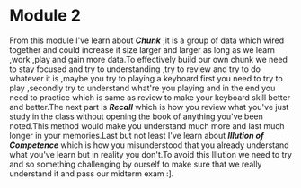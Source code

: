 # Module 2 
  From this module I've learn about ***Chunk*** ,it is a group of data which wired together and could increase it size larger and larger as long as we learn ,work ,play
and gain more data.To effectively build our own chunk we need to stay focused and try to understanding ,try to review and try to do whatever it is ,maybe you try
to playing a keyboard first you need to try to play ,secondly try to understand what're you playing and in the end you need to practice which is same as review to make
your keyboard skill better and better.The next part is ***Recall*** which is how you review what you've just study in the class without opening the book of anything you've been
noted.This method would make you understand much more and last much longer in your memories.Last but not least I've learn about ***Illution of Competence*** which is how you
misunderstood that you already understand what you've learn but in reality you don't.To avoid this Illution we need to try and so something challenging by ourself to make sure
that we really understand it and pass our midterm exam :].

